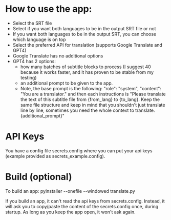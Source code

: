 # How to use the app:
- Select the SRT file
- Select if you want both languages to be in the output SRT file or not
- If you want both languages to be in the output SRT, you can choose which language is on top
- Select the preferred API for translation (supports Google Translate and GPT4)
- Google Translate has no additional options
- GPT4 has 2 options: 
   - how many batches of subtitle blocks to process (I suggest 40 because it works faster, and it has proven to be stable from my testing)
   - an additional prompt to be given to the app.
   - Note, the base prompt is the following: "role": "system", "content": "You are a translator." and then each instructions is "Please translate the text of this subtitle file from {from_lang} to {to_lang}. Keep the same file structure and keep in mind that you shouldn't just translate line by line, sometimes you need the whole context to translate. {additional_prompt}"

# API Keys
You have a config file secrets.config where you can put your api keys (example provided as secrets_example.config).

# Build (optional)
To build an app:
pyinstaller --onefile --windowed translate.py

If you build an app, it can't read the api keys from secrets.config. Instead, it will ask you to copy/paste the content of the secrets.config once, during startup. As long as you keep the app open, it won't ask again.
